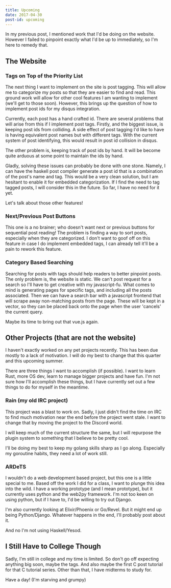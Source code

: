```yaml
---
title: Upcoming 
date: 2017-04-30
post-id: upcoming 
---
```


In my previous post, I mentioned work that I'd be doing on the website. However
I failed to pinpoint exactly what I'd be up to immediately, so I'm here to
remedy that.

The Website
-----------

### Tags on Top of the Priority List

The next thing I want to implement on the site is post tagging. This will allow
me to categorize my posts so that they are easier to find and read. This ground
work will allow for other cool features I am wanting to implement (we'll get
to those soon). However, this brings up the question of how to implement post
ids for my disqus integration.

Currently, each post has a hand crafted id. There are several problems that will
arise from this if I implement post tags. Firstly, and the biggest issue, is
keeping post ids from colliding. A side effect of post tagging I'd like to have
is having equivalent post names but with different tags. With the current system
of post identifying, this would result in post id collision in disqus.

The other problem is, keeping track of post ids by hand. It will be become quite
arduous at some point to maintain the ids by hand.

Gladly, solving these issues can probably be done with one stone. Namely, I can
have the haskell post compiler generate a post id that is a combination of the
post's name and tag. This would be a very clean solution, but I am hesitant to
enable it for embedded categorization. If I find the need to tag tagged posts,
I will consider this in the future. So far, I have no need for it yet.

Let's talk about those other features!

### Next/Previous Post Buttons

This one is a no brainer; who doesn't want next or previous buttons for
sequential post reading! The problem is finding a way to sort posts, especially
when they are categorized. I don't want to goof off on this feature in case I do
implement embedded tags, I can already tell it'll be a pain to rework this
feature.

### Category Based Searching

Searching for posts with tags should help readers to better pinpoint posts. The
only problem is, the website is static. We can't post request for a search so
I'll have to get creative with my javascript-fu. What comes to mind is
generating pages for specific tags, and including all the posts associated. Then
we can have a search bar with a javascript frontend that will scrape away
non-matching posts from the page. These will be kept in a vector, so they can be
placed back onto the page when the user 'cancels' the current query.

Maybe its time to bring out that vue.js again.

Other Projects (that are not the website)
-----------------------------------------

I haven't exactly worked on any pet projects recently. This has been due mostly
to a lack of motivation. I will do my best to change that this quarter and this
upcoming summer.

There are three things I want to accomplish (if possible). I want to learn Rust,
more OS dev, learn to manage bigger projects and have fun. I'm not sure how
I'll accomplish these things, but I have currently set out a few things to do
for myself in the meantime.

### Rain (my old IRC project)

This project was a blast to work on. Sadly, I just didn't find the time on IRC
to find much motivation near the end before the project went stale. I want to
change that by moving the project to the Discord world.

I will keep much of the current structure the same, but I will repurpose the 
plugin system to something that I believe to be pretty cool.

I'll be doing my best to keep my golang skills sharp as I go along. Especially
my goroutine habits, they need a lot of work still.

### ARDeTS

I wouldn't do a web development based project, but this one is a little special
to me. Based off the work I did for a class, I want to plunge this idea into the
wild. I have a working prototype (and I mean prototype), but it currently uses
python and the web2py framework. I'm not too keen on using python, but if I have
to, I'd be willing to try out Django.

I'm also currently looking at Elixir/Phoenix or Go/Revel. But it might end up
being Python/Django. Whatever happens in the end, I'll probably post about it.

And no I'm not using Haskell/Yesod.

I Still Have to College Though
------------------------------

Sadly, I'm still in college and my time is limited. So don't go off expecting
anything big soon, maybe the tags. And also maybe the first C post tutorial for
that C tutorial series. Other than that, I have midterms to study for.

Have a day! (I'm starving and grumpy)